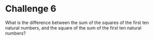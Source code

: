 # Challenge 6

What is the difference between the sum of the squares of the first ten natural numbers, and the square of the sum of the first ten natural numbers?


